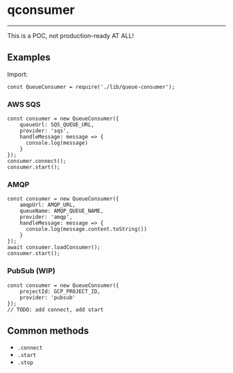 # qconsumer
------

This is a POC, not production-ready AT ALL!

## Examples

Import:
```
const QueueConsumer = require('./lib/queue-consumer');
```

### AWS SQS
```
const consumer = new QueueConsumer({
    queueUrl: SQS_QUEUE_URL,
    provider: 'sqs',
    handleMessage: message => {
      console.log(message)
    }
});
consumer.connect();
consumer.start();
```

### AMQP
```
const consumer = new QueueConsumer({
    amqpUrl: AMQP_URL,
    queueName: AMQP_QUEUE_NAME,
    provider: 'amqp',
    handleMessage: message => {
      console.log(message.content.toString())
    }
});
await consumer.loadConsumer();
consumer.start();
```

### PubSub (WIP)
```
const consumer = new QueueConsumer({
    projectId: GCP_PROJECT_ID,
    provider: 'pubsub'
});
// TODO: add connect, add start
```

## Common methods

* `.connect`
* `.start`
* `.stop`

